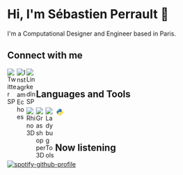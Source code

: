 # Hi, I'm Sébastien Perrault 👋

I'm a Computational Designer and Engineer based in Paris. 

## Connect with me

<a href="http://twitter.com/s_perrault" target="_blank"><img align="left" alt="Twitter SP" width="22" src="https://cdn.simpleicons.org/twitter/53b14f" /></a><a href="https://www.instagram.com/echoes_paris" target="_blank"><img align="left" alt="Instagram Echoes" width="22" src="https://cdn.simpleicons.org/instagram/53b14f" /></a><a href="https://www.linkedin.com/in/sebastienperrault" target="_blank"><img align="left" alt="LinkedIn SP" width="22" src="https://cdn.simpleicons.org/linkedin/53b14f" /></a>
<br>

## Languages and Tools

<img align="left" alt="Rhino3D" width="22px" src="https://w7.pngwing.com/pngs/454/77/png-transparent-rhinoceros-3d-computer-icons-rhino-rhino-rhino-logo-white-3d-computer-graphics-mammal-thumbnail.png" />
<img align="left" alt="Grasshopper3D" width="22px" src="https://seeklogo.com/images/G/grasshopper-3d-logo-B55A18550D-seeklogo.com.png" />
<img align="left" alt="Ladybug Tools" width="22px" src="https://www.ladybug.tools/assets/img/logo.png" />
<img align="left" alt="Python" width="22px" src="https://raw.githubusercontent.com/github/explore/80688e429a7d4ef2fca1e82350fe8e3517d3494d/topics/python/python.png" />

<br><br><br>

## Now listening
[![spotify-github-profile](https://spotify-github-profile.vercel.app/api/view?uid=sperrault&cover_image=true&theme=natemoo-re&show_offline=false&background_color=121212&bar_color=53b14f&bar_color_cover=false)](https://github.com/kittinan/spotify-github-profile)

